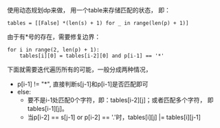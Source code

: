 使用动态规划dp来做， 用一个table来存储匹配的状态， 即：
```
tables = [[False] *(len(s) + 1) for _ in range(len(p) + 1)]
```
由于有*号的存在，需要修复边界：
```
for i in range(2, len(p) + 1):
    tables[i][0] = tables[i-2][0] and p[i-1] == '*'
```
下面就需要迭代遍历所有的可能，一般分成两种情况，
- p[i-1] != "\*", 直接判断s[j-1]和p[i-1]是否匹配即可
- else:
    - 要不是i-1处匹配0个字符，即：tables[i-2][j]；或者匹配多个字符， 即tables[i-1][j]。
    - 当p[i-2] == s[j-1] or p[i-2] == '.'时，tables[i][j] |= tables[i][j-1]
